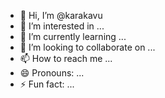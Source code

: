- 👋 Hi, I’m @karakavu
- 👀 I’m interested in ...
- 🌱 I’m currently learning ...
- 💞️ I’m looking to collaborate on ...
- 📫 How to reach me ...
- 😄 Pronouns: ...
- ⚡ Fun fact: ...

<!---
karakavu/karakavu is a ✨ special ✨ repository because its `README.md` (this file) appears on your GitHub profile.
You can click the Preview link to take a look at your changes.
--->
